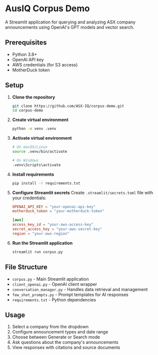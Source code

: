 # AusIQ Corpus Demo

A Streamlit application for querying and analyzing ASX company announcements using OpenAI's GPT models and vector search.

## Prerequisites

- Python 3.8+
- OpenAI API key
- AWS credentials (for S3 access)
- MotherDuck token

## Setup

1. **Clone the repository**
   ```bash
   git clone https://github.com/ASX-IQ/corpus-demo.git
   cd corpus-demo
   ```

2. **Create virtual environment**
   ```bash
   python -m venv .venv
   ```

3. **Activate virtual environment**
   ```bash
   # On macOS/Linux
   source .venv/bin/activate
   
   # On Windows
   .venv\Scripts\activate
   ```

4. **Install requirements**
   ```bash
   pip install -r requirements.txt
   ```

5. **Configure Streamlit secrets**
   Create `.streamlit/secrets.toml` file with your credentials:
   ```toml
   OPENAI_API_KEY = "your-openai-api-key"
   motherduck_token = "your-motherduck-token"

   [aws]
   access_key_id = "your-aws-access-key"
   secret_access_key = "your-aws-secret-key"
   region = "your-aws-region"
   ```

6. **Run the Streamlit application**
   ```bash
   streamlit run corpus.py
   ```

## File Structure

- `corpus.py` - Main Streamlit application
- `client_openai.py` - OpenAI client wrapper
- `conversation_manager.py` - Handles data retrieval and management
- `few_shot_prompts.py` - Prompt templates for AI responses
- `requirements.txt` - Python dependencies


## Usage

1. Select a company from the dropdown
2. Configure announcement types and date range
3. Choose between Generate or Search mode
4. Ask questions about the company's announcements
5. View responses with citations and source documents